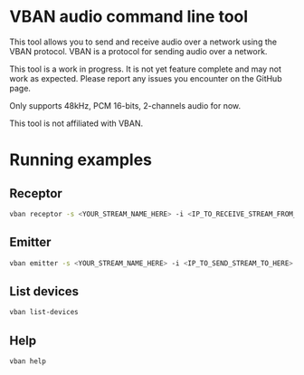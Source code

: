 # VBAN audio command line tool

This tool allows you to send and receive audio over a network using the VBAN protocol.
VBAN is a protocol for sending audio over a network.

This tool is a work in progress. It is not yet feature complete and may not work as expected.
Please report any issues you encounter on the GitHub page.

Only supports 48kHz, PCM 16-bits, 2-channels audio for now.

This tool is not affiliated with VBAN.

# Running examples

## Receptor
```sh
vban receptor -s <YOUR_STREAM_NAME_HERE> -i <IP_TO_RECEIVE_STREAM_FROM_HERE>
```

## Emitter
```sh
vban emitter -s <YOUR_STREAM_NAME_HERE> -i <IP_TO_SEND_STREAM_TO_HERE>
```

## List devices
```sh
vban list-devices
```

## Help
```sh
vban help
```
